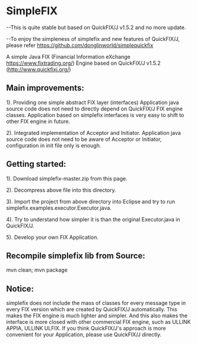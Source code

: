 # SimpleFIX

--This is quite stable but based on QuickFIX/J v1.5.2 and no more update.

--To enjoy the simpleness of simplefix and new features of QuickFIX/J, please refer https://github.com/donglinworld/simplequickfix

A simple Java FIX (Financial Information eXchange https://www.fixtrading.org/) Engine based on QuickFIX/J v1.5.2 (http://www.quickfixj.org/)

## Main improvements:

1). Providing one simple abstract FIX layer (interfaces)
Application java source code does not need to directly depend on QuickFIX/J FIX engine classes.
Application based on simplefix interfaces is very easy to shift to other FIX engine in future.

2). Integrated implementation of Acceptor and Initiator.
Application java source code does not need to be aware of Acceptor or Initiator, configuration in init file only is enough.


## Getting started:

1). Download simplefix-master.zip from this page.

2). Decompress above file into this directory.

3). Import the project from above directory into Eclipse and try to run simplefix.examples.executor.Executor.java.

4). Try to understand how simpler it is than the original Executor.java in QuickFIX/J.

5). Develop your own FIX Application.


## Recompile simplefix lib from Source:

mvn clean; mvn package


## Notice:

simplefix does not include the mass of classes for every message type in every FIX version which are created by QuickFIX/J automatically.
This makes the FIX engine is much lighter and simpler.
And this also makes the interface is more closed with other commercial FIX engine, such as ULLINK APPIA, ULLINK ULFIX.
If you think QuickFIX/J's approach is more convenient for your Application, please use QuickFIX/J directly.
